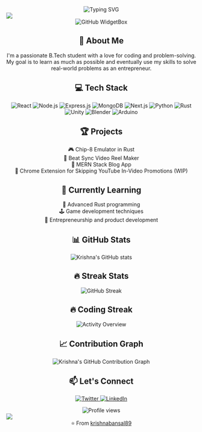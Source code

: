 <div align="center">
  <img src="https://readme-typing-svg.demolab.com?font=Fira+Code&size=32&duration=2800&pause=2000&color=A9FEF7&center=true&vCenter=true&width=940&lines=Hey%2C+I'm+Krishna+Bansal!+Welcome+to+my+Profile!" alt="Typing SVG" />
</div>

<img src="https://user-images.githubusercontent.com/73097560/115834477-dbab4500-a447-11eb-908a-139a6edaec5c.gif">

<div align="center">
  <img src="https://github-widgetbox.vercel.app/api/profile?username=krishnabansal89&data=followers,repositories,stars,commits&theme=nautilus" alt="GitHub WidgetBox" />
</div>

<h2 align="center">🚀 About Me</h2>

<p align="center">
  I'm a passionate B.Tech student with a love for coding and problem-solving. My goal is to learn as much as possible and eventually use my skills to solve real-world problems as an entrepreneur.
</p>

<h2 align="center">💻 Tech Stack</h2>

<p align="center">
  <img src="https://img.shields.io/badge/React-20232A?style=for-the-badge&logo=react&logoColor=61DAFB" alt="React" />
  <img src="https://img.shields.io/badge/Node.js-43853D?style=for-the-badge&logo=node.js&logoColor=white" alt="Node.js" />
  <img src="https://img.shields.io/badge/Express.js-404D59?style=for-the-badge" alt="Express.js" />
  <img src="https://img.shields.io/badge/MongoDB-4EA94B?style=for-the-badge&logo=mongodb&logoColor=white" alt="MongoDB" />
  <img src="https://img.shields.io/badge/next.js-000000?style=for-the-badge&logo=next.js&logoColor=white" alt="Next.js" />
  <img src="https://img.shields.io/badge/Python-3776AB?style=for-the-badge&logo=python&logoColor=white" alt="Python" />
  <img src="https://img.shields.io/badge/Rust-000000?style=for-the-badge&logo=rust&logoColor=white" alt="Rust" />
  <img src="https://img.shields.io/badge/Unity-100000?style=for-the-badge&logo=unity&logoColor=white" alt="Unity" />
  <img src="https://img.shields.io/badge/Blender-F5792A?style=for-the-badge&logo=blender&logoColor=white" alt="Blender" />
  <img src="https://img.shields.io/badge/Arduino-00979D?style=for-the-badge&logo=Arduino&logoColor=white" alt="Arduino" />
</p>

<h2 align="center">🏆 Projects</h2>

<p align="center">
  🎮 Chip-8 Emulator in Rust<br>
  🎵 Beat Sync Video Reel Maker<br>
  📝 MERN Stack Blog App<br>
  🎥 Chrome Extension for Skipping YouTube In-Video Promotions (WIP)
</p>

<h2 align="center">🌱 Currently Learning</h2>

<p align="center">
  🦀 Advanced Rust programming<br>
  🕹️ Game development techniques<br>
  💼 Entrepreneurship and product development
</p>

<h2 align="center">📊 GitHub Stats</h2>

<div align="center">
  <img src="https://github-readme-stats.vercel.app/api?username=krishnabansal89&show_icons=true&theme=radical" alt="Krishna's GitHub stats" />
</div>

<h2 align="center">🔥 Streak Stats</h2>

<div align="center">
  <img src="https://github-readme-streak-stats.herokuapp.com/?user=krishnabansal89&theme=radical" alt="GitHub Streak" />
</div>

<h2 align="center">🔥 Coding Streak</h2>

<div align="center">
  <img src="https://forkyou-svg-generator.vercel.app/api/activity?user=Krishna__Bansal" alt="Activity Overview" />
</div>

<h2 align="center">📈 Contribution Graph</h2>

<div align="center">
  <img src="https://github-profile-summary-cards.vercel.app/api/cards/profile-details?username=krishnabansal89&theme=radical" alt="Krishna's GitHub Contribution Graph" />
</div>

<h2 align="center">📫 Let's Connect</h2>

<p align="center">
  <a href="https://twitter.com/krishna__bansal" target="_blank">
    <img src="https://img.shields.io/badge/Twitter-1DA1F2?style=for-the-badge&logo=twitter&logoColor=white" alt="Twitter" />
  </a>
  <a href="https://www.linkedin.com/in/krishna-bansal-a82a68254/" target="_blank">
    <img src="https://img.shields.io/badge/LinkedIn-0077B5?style=for-the-badge&logo=linkedin&logoColor=white" alt="LinkedIn" />
  </a>
</p>

<div align="center">
  <img src="https://komarev.com/ghpvc/?username=krishnabansal89&style=flat-square&color=blue" alt="Profile views" />
</div>

<img src="https://user-images.githubusercontent.com/73097560/115834477-dbab4500-a447-11eb-908a-139a6edaec5c.gif">

<div align="center">
  ⭐️ From <a href="https://github.com/krishnabansal89">krishnabansal89</a>
</div>

